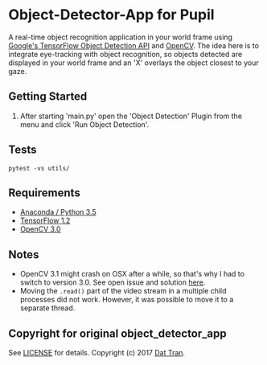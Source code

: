 # Object-Detector-App for Pupil 

A real-time object recognition application in your world frame using [Google's TensorFlow Object Detection API](https://github.com/tensorflow/models/tree/master/research/object_detection) and [OpenCV](http://opencv.org/).  The idea here is to integrate eye-tracking with object recognition, so objects detected are displayed in your world frame and an 'X' overlays the object closest to your gaze.

## Getting Started
1.  After starting 'main.py' open the 'Object Detection' Plugin from the menu and click 'Run Object Detection'.

## Tests
```
pytest -vs utils/
```

## Requirements
- [Anaconda / Python 3.5](https://www.continuum.io/downloads)
- [TensorFlow 1.2](https://www.tensorflow.org/)
- [OpenCV 3.0](http://opencv.org/)

## Notes
- OpenCV 3.1 might crash on OSX after a while, so that's why I had to switch to version 3.0. See open issue and solution [here](https://github.com/opencv/opencv/issues/5874).
- Moving the `.read()` part of the video stream in a multiple child processes did not work. However, it was possible to move it to a separate thread.

## Copyright for original object_detector_app
See [LICENSE](LICENSE) for details.
Copyright (c) 2017 [Dat Tran](http://www.dat-tran.com/).
